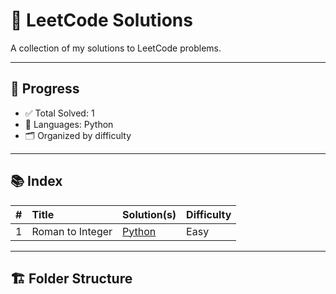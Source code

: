 # 🧠 LeetCode Solutions

A collection of my solutions to LeetCode problems.

---

## 📌 Progress

- ✅ Total Solved: 1
- 💪 Languages: Python
- 🗂️ Organized by difficulty

---

## 📚 Index

| # | Title | Solution(s) | Difficulty |
|--:|:------|:------------|:-----------|
| 1 | Roman to Integer | [Python](./easy-roman_to_integer_conversion.py) | Easy |



---

## 🏗️ Folder Structure

